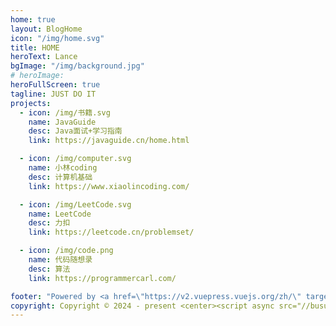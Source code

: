 ```yaml
---
home: true
layout: BlogHome
icon: "/img/home.svg"
title: HOME
heroText: Lance
bgImage: "/img/background.jpg"
# heroImage: 
heroFullScreen: true
tagline: JUST DO IT
projects:
  - icon: /img/书籍.svg
    name: JavaGuide
    desc: Java面试+学习指南
    link: https://javaguide.cn/home.html

  - icon: /img/computer.svg
    name: 小林coding
    desc: 计算机基础
    link: https://www.xiaolincoding.com/

  - icon: /img/LeetCode.svg
    name: LeetCode
    desc: 力扣
    link: https://leetcode.cn/problemset/

  - icon: /img/code.png
    name: 代码随想录
    desc: 算法
    link: https://programmercarl.com/

footer: "Powered by <a href=\"https://v2.vuepress.vuejs.org/zh/\" target=\"_blank\"> VuePress </a> | Theme <a href=\"https://theme-hope.vuejs.press/zh/\" target=\"_blank\"> Hope </a>"
copyright: Copyright © 2024 - present <center><script async src="//busuanzi.ibruce.info/busuanzi/2.3/busuanzi.pure.mini.js"></script><span id="busuanzi_container_site_pv">本站总访问量<span id="busuanzi_value_site_pv"></span>次</span></center>
---
```


